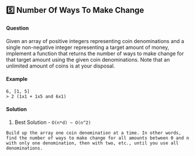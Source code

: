 ## :five: Number Of Ways To Make Change

#### Question

Given an array of positive integers representing coin denominations and a single non-negative integer representing a target amount of money, implement a function that returns the number of ways to make change for that target amount using the given coin denominations. Note that an unlimited amount of coins is at your disposal.

#### Example

```
6, [1, 5]
> 2 (1x1 + 1x5 and 6x1)
```

#### Solution

1. Best Solution - `O(n*d) ~ O(n^2)`

```
Build up the array one coin denomination at a time. In other words, find the number of ways to make change for all amounts between 0 and n with only one denomination, then with two, etc., until you use all denominations.
```
